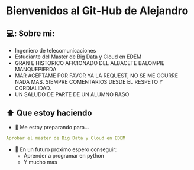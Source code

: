 # Bienvenidos al Git-Hub de Alejandro

## 💻: Sobre mi:
- Ingeniero de telecomunicaciones 
- Estudiante del Master de Big Data y Cloud en EDEM
- GRAN E HISTORICO AFICIONADO DEL ALBACETE BALOMPIE MANQUEPIERDA
- MAR ACEPTAME POR FAVOR YA LA REQUEST, NO SE ME OCURRE NADA MAS. SIEMPRE COMENTARIOS DESDE EL RESPETO Y CORDIALIDAD.
- UN SALUDO DE PARTE DE UN ALUMNO RASO 


## ⬆ Que estoy haciendo
- 🔨 Me estoy preparando para...
```yaml
Aprobar el master de Big Data y Cloud en EDEM
```

- 🎯 En un futuro proximo espero conseguir:
  - Aprender a programar en python
  - Y mucho mas
